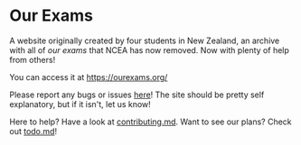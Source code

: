 ﻿# Our Exams

A website originally created by four students in New Zealand,
an archive with all of *our exams* that NCEA has now removed.
Now with plenty of help from others!

You can access it at <https://ourexams.org/>

Please report any bugs or issues [here](https://forms.gle/u22nQarT9DabZozB6)!
The site should be pretty self explanatory, but if it isn't, let us know!

Here to help? Have a look at [contributing.md](contributing.md).
Want to see our plans? Check out [todo.md](todo.md)!
